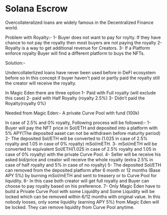 
# Solana Escrow

Overcollateralized loans are widely famous in the Decentralized Finance world. 

Problem with Royalty:-
1- Buyer does not want to pay for roylty. If they have chance to not pay the royalty then most buyers are not paying the royalty
2- Royalty is a way to get additional revenue for Creators. 
3- If a Platform enforce royalty Buyer will find a different platform to buys the NFTs.

Solution:-

Undercollaterlized loans have never been used before in DeFI ecosystem before so In this concept if buyer haven't paid or partly paid the royalty still the creator will receive the royalty.

In Magic Eden there are three option
1- Paid with Full royalty (will exclude this case)
2- paid with Half Royalty (royalty 2.5%)
3- Didn't paid the Royalty(royalty 0%)

Needed from Magic Eden:-
A private Curve Pool with fund (100k)

In case of 2.5% and 0% royalty, Following process will be followed:-
1- Buyer will pay the NFT price in Sol/ETH and deposited into a platform with 5% APY(The deposited aaset can not be withdrawn before maturity period)
2- The deposited Sol/ETH will be converted to (1.025 in case of 2.5% royalty and 1.05 in case of 0% royalty) mSol/mETH.
3- mSol/mETH will be converted to equivalent Sol/ETH(1.025 in case of 2.5% royalty and 1.05 in case of 0% royalty) with the private Curve Pool.
4- Seller will be receive his asked bid/price and creator will receive the whole royalty (extra 2.5% in case of half royalty and 5% in case of no royalty) 
5- The deposited Sol/ETH can removed from the deposited platform after 6 month or 12 months (Base APY 5%) by burning mSol/mETH and sent to treasery or to Curve Pool for liquidity.
6- In this case both creator will get full royalty and Buyer can choose to pay royalty based on his preference.
7- Only Magic Eden have to build a Private Curve Pool with some Liquidity and Some Liquidity will be locked which can be removed within 6/12 months with original value. In this nobody looses, only some liquidity (earning APY 5%) from Magic Eden will be locked. They can remove liquidity from Curve Pool anytime.
